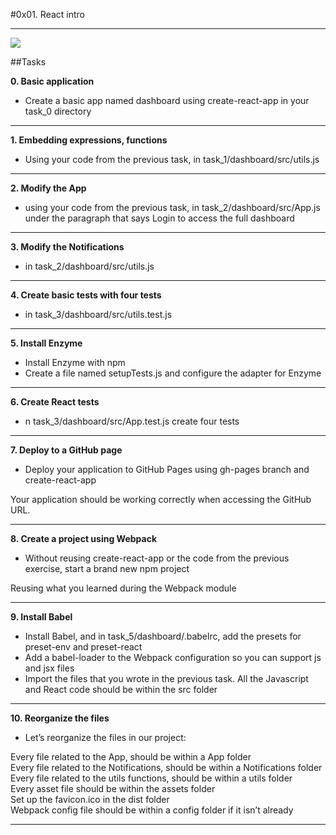 #0x01. React intro  
___________________________________________________________  
![](https://s3.eu-west-3.amazonaws.com/hbtn.intranet/uploads/medias/2019/12/79df527164ac54981039.jpg?X-Amz-Algorithm=AWS4-HMAC-SHA256&X-Amz-Credential=AKIA4MYA5JM5DUTZGMZG%2F20221228%2Feu-west-3%2Fs3%2Faws4_request&X-Amz-Date=20221228T133013Z&X-Amz-Expires=86400&X-Amz-SignedHeaders=host&X-Amz-Signature=e1188f18dce259497b618773334c957dc1413f89289b6c040a410d9ebd1359f6)  
  
##Tasks  
  
**0. Basic application**  
- Create a basic app named dashboard using create-react-app in your task_0 directory  
________________________________________________________________________________  
**1. Embedding expressions, functions**  
- Using your code from the previous task, in task_1/dashboard/src/utils.js  
________________________________________________________________________________  
**2. Modify the App**  
- using your code from the previous task, in task_2/dashboard/src/App.js under the paragraph that says Login to access the full dashboard  
_________________________________________________________________________________  
**3. Modify the Notifications**  
- in task_2/dashboard/src/utils.js  
_________________________________________________________________________________  
**4. Create basic tests with four tests**  
- in task_3/dashboard/src/utils.test.js  
_________________________________________________________________________________  
**5. Install Enzyme**  
- Install Enzyme with npm  
- Create a file named setupTests.js and configure the adapter for Enzyme  
__________________________________________________________________________________  
**6. Create React tests**  
- n task_3/dashboard/src/App.test.js create four tests  
__________________________________________________________________________________  
**7. Deploy to a GitHub page**  
- Deploy your application to GitHub Pages using gh-pages branch and create-react-app

Your application should be working correctly when accessing the GitHub URL.  
___________________________________________________________________________________  
**8. Create a project using Webpack**  
- Without reusing create-react-app or the code from the previous exercise, start a brand new npm project

Reusing what you learned during the Webpack module  
____________________________________________________________________________________  
**9. Install Babel**  
- Install Babel, and in task_5/dashboard/.babelrc, add the presets for preset-env and preset-react  
- Add a babel-loader to the Webpack configuration so you can support js and jsx files  
- Import the files that you wrote in the previous task. All the Javascript and React code should be within the src folder  
_____________________________________________________________________________________  
**10. Reorganize the files**  
- Let’s reorganize the files in our project:  
  
Every file related to the App, should be within a App folder  
Every file related to the Notifications, should be within a Notifications folder  
Every file related to the utils functions, should be within a utils folder  
Every asset file should be within the assets folder  
Set up the favicon.ico in the dist folder  
Webpack config file should be within a config folder if it isn’t already  
______________________________________________________________________________________  
